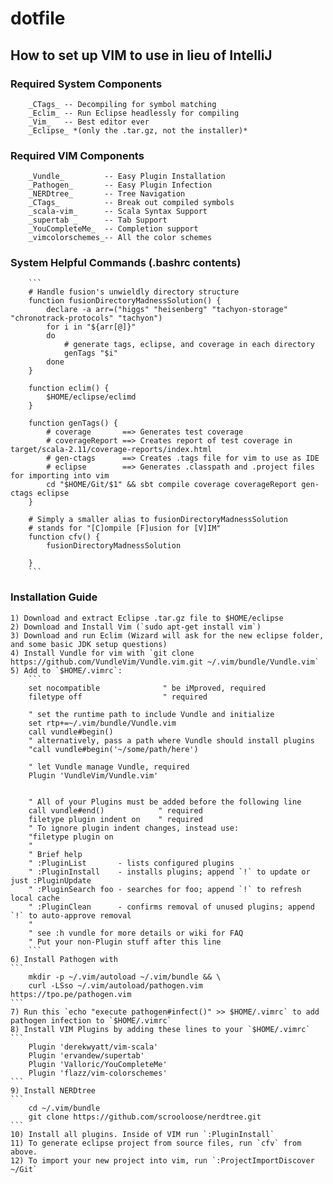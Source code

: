 # dotfile
## How to set up VIM to use in lieu of IntelliJ	
### Required System Components
		_CTags_ -- Decompiling for symbol matching
		_Eclim_ -- Run Eclipse headlessly for compiling
		_Vim_   -- Best editor ever
		_Eclipse_ *(only the .tar.gz, not the installer)*
### Required VIM Components
		_Vundle_    	 -- Easy Plugin Installation
		_Pathogen_  	 -- Easy Plugin Infection
		_NERDtree_  	 -- Tree Navigation
		_CTags_	    	 -- Break out compiled symbols
		_scala-vim_ 	 -- Scala Syntax Support
		_supertab _ 	 -- Tab Support
		_YouCompleteMe_  -- Completion support
		_vimcolorschemes_-- All the color schemes
### System Helpful Commands (.bashrc contents)
		```
		# Handle fusion's unwieldly directory structure
		function fusionDirectoryMadnessSolution() {
			declare -a arr=("higgs" "heisenberg" "tachyon-storage" "chronotrack-protocols" "tachyon")
			for i in "${arr[@]}"
			do  
				# generate tags, eclipse, and coverage in each directory
				genTags "$i"
			done
		}

		function eclim() {
			$HOME/eclipse/eclimd
		}

		function genTags() {
			# coverage       ==> Generates test coverage
			# coverageReport ==> Creates report of test coverage in target/scala-2.11/coverage-reports/index.html
			# gen-ctags      ==> Creates .tags file for vim to use as IDE
			# eclipse        ==> Generates .classpath and .project files for importing into vim
			cd "$HOME/Git/$1" && sbt compile coverage coverageReport gen-ctags eclipse
		}
	
		# Simply a smaller alias to fusionDirectoryMadnessSolution
		# stands for "[C]ompile [F]usion for [V]IM"
		function cfv() {
			fusionDirectoryMadnessSolution

		}
		```

### Installation Guide
	1) Download and extract Eclipse .tar.gz file to $HOME/eclipse
	2) Download and Install Vim (`sudo apt-get install vim`)
	3) Download and run Eclim (Wizard will ask for the new eclipse folder, and some basic JDK setup questions)
	4) Install Vundle for vim with `git clone https://github.com/VundleVim/Vundle.vim.git ~/.vim/bundle/Vundle.vim`
	5) Add to `$HOME/.vimrc`:
		```
		set nocompatible              " be iMproved, required
		filetype off                  " required

		" set the runtime path to include Vundle and initialize
		set rtp+=~/.vim/bundle/Vundle.vim
		call vundle#begin()
		" alternatively, pass a path where Vundle should install plugins
		"call vundle#begin('~/some/path/here')

		" let Vundle manage Vundle, required
		Plugin 'VundleVim/Vundle.vim'


		" All of your Plugins must be added before the following line
		call vundle#end()            " required
		filetype plugin indent on    " required
		" To ignore plugin indent changes, instead use:
		"filetype plugin on
		"
		" Brief help
		" :PluginList       - lists configured plugins
		" :PluginInstall    - installs plugins; append `!` to update or just :PluginUpdate
		" :PluginSearch foo - searches for foo; append `!` to refresh local cache
		" :PluginClean      - confirms removal of unused plugins; append `!` to auto-approve removal
		"
		" see :h vundle for more details or wiki for FAQ
		" Put your non-Plugin stuff after this line
		```
	6) Install Pathogen with 
	```
		mkdir -p ~/.vim/autoload ~/.vim/bundle && \
		curl -LSso ~/.vim/autoload/pathogen.vim https://tpo.pe/pathogen.vim
	```
	7) Run this `echo "execute pathogen#infect()" >> $HOME/.vimrc` to add pathogen infection to `$HOME/.vimrc`
	8) Install VIM Plugins by adding these lines to your `$HOME/.vimrc`
	```
		Plugin 'derekwyatt/vim-scala'
		Plugin 'ervandew/supertab'
		Plugin 'Valloric/YouCompleteMe'
		Plugin 'flazz/vim-colorschemes'
	```
	9) Install NERDtree
	```
		cd ~/.vim/bundle
		git clone https://github.com/scrooloose/nerdtree.git
	```
	10) Install all plugins. Inside of VIM run `:PluginInstall`
	11) To generate eclipse project from source files, run `cfv` from above.
	12) To import your new project into vim, run `:ProjectImportDiscover ~/Git`

